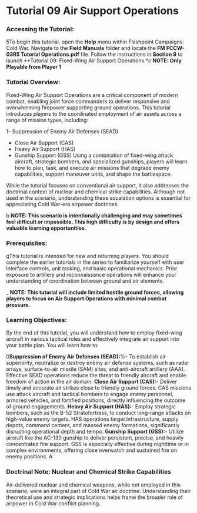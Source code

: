 # Tutorial 09   Air Support Operations


### Accessing the Tutorial:

5To begin this tutorial, open the **Help** menu within Flashpoint Campaigns: Cold War. Navigate to the **Field Manuals** folder and locate the **FM FCCW-03R5 Tutorial Operations.pdf** file. Follow the instructions in **Section 9** to launch **Tutorial 09: Fixed-Wing Air Support Operations.**c*  **NOTE: Only Playable from Player 1**
### Tutorial Overview:

Fixed-Wing Air Support Operations are a critical component of modern combat, enabling joint force commanders to deliver responsive and overwhelming firepower supporting ground operations. This tutorial introduces players to the coordinated employment of air assets across a range of mission types, including:

1- Suppression of Enemy Air Defenses (SEAD)
- Close Air Support (CAS)
- Heavy Air Support (HAS)
- Gunship Support (GSS)
Using a combination of fixed-wing attack aircraft, strategic bombers, and specialized gunships, players will learn how to plan, task, and execute air missions that degrade enemy capabilities, support maneuver units, and shape the battlespace.

While the tutorial focuses on conventional air support, it also addresses the doctrinal context of nuclear and chemical strike capabilities. Although not used in the scenario, understanding these escalation options is essential for appreciating Cold War-era airpower doctrines.

b  **NOTE: This scenario is intentionally challenging and may sometimes feel difficult or impossible. This high difficulty is by design and offers valuable learning opportunities.**
### Prerequisites:

gThis tutorial is intended for new and returning players. You should complete the earlier tutorials in the series to familiarize yourself with user interface controls, unit tasking, and basic operational mechanics. Prior exposure to artillery and reconnaissance operations will enhance your understanding of coordination between ground and air elements.

_  **NOTE: This tutorial will include limited hostile ground forces, allowing players to focus on Air Support Operations with minimal combat pressure.**
### Learning Objectives:

By the end of this tutorial, you will understand how to employ fixed-wing aircraft in various tactical roles and effectively integrate air support into your battle plan. You will learn how to:

0**Suppression of Enemy Air Defenses (SEAD):**%- To establish air superiority, neutralize or destroy enemy air defense systems, such as radar arrays, surface-to-air missile (SAM) sites, and anti-aircraft artillery (AAA). Effective SEAD operations reduce the threat to friendly aircraft and enable freedom of action in the air domain.
**Close Air Support (CAS):**- Deliver timely and accurate air strikes close to friendly ground forces. CAS missions use attack aircraft and tactical bombers to engage enemy personnel, armored vehicles, and fortified positions, directly influencing the outcome of ground engagements.
**Heavy Air Support (HAS):**- Employ strategic bombers, such as the B-52 Stratofortress, to conduct long-range attacks on high-value enemy targets. HAS operations target infrastructure, supply depots, command centers, and massed enemy formations, significantly disrupting operational depth and tempo.
**Gunship Support (GSS):**- Utilize aircraft like the AC-130 gunship to deliver persistent, precise, and heavily concentrated fire support. GSS is especially effective during nighttime or in complex environments, offering close overwatch and sustained fire on enemy positions.
A
### Doctrinal Note: Nuclear and Chemical Strike Capabilities

Air-delivered nuclear and chemical weapons, while not employed in this scenario, were an integral part of Cold War air doctrine. Understanding their theoretical use and strategic implications helps frame the broader role of airpower in Cold War conflict planning.
